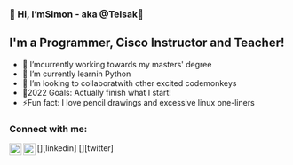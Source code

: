 
### 👋 Hi, I’mSimon - aka @Telsak👋

## I'm a Programmer, Cisco Instructor and Teacher!
- 👀 I’mcurrently working towards my masters' degree
- 🌱 I’m currently learnin Python
-  💞️ I’m looking to collaboratwith other excited codemonkeys
- 🥅2022 Goals: Actually finish what I start!
- ⚡Fun fact: I love pencil drawings and excessive linux one-liners

### Connect with me:

[<img align="left" alt="Simon Olofsson | LinkedIn" width="22px" src="https://cdn.jsdelivr.net/npm/simple-icons@v3/icons/linkedin.svg" />][linkedin]
[<img align="left" alt="Telsak | Twitter" width="22px" src="https://cdn.jsdelivr.net/npm/simple-icons@v3/icons/twitter.svg" />][twitter]

<!---
Telsak/Telsak is a ✨ special ✨ repository because its `README.md` (this file) appears on your GitHub profile.
You can click the Preview link to take a look at your changes.
--->
